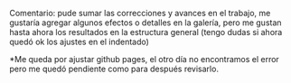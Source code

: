 Comentario:
pude sumar las correcciones y avances en el trabajo, me gustaría agregar algunos efectos o detalles en la galería, pero me gustan hasta ahora los resultados en la estructura general 
(tengo dudas si ahora quedó ok los ajustes en el indentado)

*Me queda por ajustar github pages, el otro día no encontramos el error pero me quedó pendiente como para después revisarlo.
